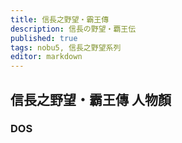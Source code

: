 ```yaml
---
title: 信長之野望・霸王傳
description: 信長の野望・覇王伝
published: true
tags: nobu5, 信長之野望系列
editor: markdown
---
```


## 信長之野望・霸王傳 人物顏

### DOS
